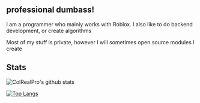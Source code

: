 ## professional dumbass!

I am a programmer who mainly works with Roblox. I also like to do backend development, or create algorithms

Most of my stuff is private, however I will sometimes open source modules I create

## Stats

![ColRealPro's github stats](https://github-readme-stats-lyart-eight-90.vercel.app/api?username=ColRealPro&count_private=true&show_icons=true&theme=dark)

[![Top Langs](https://github-readme-stats-lyart-eight-90.vercel.app/api/top-langs/?username=ColRealPro&count_private=true&layout=compact&theme=dark)](https://github.com/anuraghazra/github-readme-stats)
<!--
**coltonwach/coltonwach** is a ✨ _special_ ✨ repository because its `README.md` (this file) appears on your GitHub profile.

Here are some ideas to get you started:

- 🔭 I’m currently working on ...
- 🌱 I’m currently learning ...
- 👯 I’m looking to collaborate on ...
- 🤔 I’m looking for help with ...
- 💬 Ask me about ...
- 📫 How to reach me: ...
- 😄 Pronouns: ...
- ⚡ Fun fact: ...
-->
